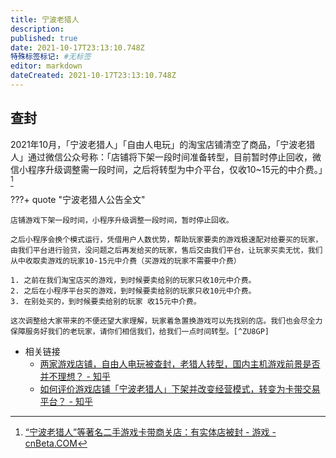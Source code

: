 ```yaml
---
title: 宁波老猎人
description: 
published: true
date: 2021-10-17T23:13:10.748Z
特殊标签标记: #无标签
editor: markdown
dateCreated: 2021-10-17T23:13:10.748Z
---
```


## 查封

2021年10月，「宁波老猎人」「自由人电玩」的淘宝店铺清空了商品，「宁波老猎人」通过微信公众号称：「店铺将下架一段时间准备转型，目前暂时停止回收，微信小程序升级调整需一段时间，之后将转型为中介平台，仅收10~15元的中介费。」[^0893]

[^0893]: [“宁波老猎人”等著名二手游戏卡带商关店：有实体店被封 - 游戏 - cnBeta.COM](https://web.archive.org/web/20211016012959/https://hot.cnbeta.com/articles/game/1190893.htm)

???+ quote "宁波老猎人公告全文"

    店铺游戏下架一段时间，小程序升级调整一段时间，暂时停止回收。

    之后小程序会换个模式运行，凭借用户人数优势，帮助玩家要卖的游戏极速配对给要买的玩家，由我们平台进行验货，没问题之后再发给买的玩家，售后交由我们平台，让玩家买卖无忧，我们从中收取卖游戏的玩家10-15元中介费（买游戏的玩家不需要中介费）

    1. 之前在我们淘宝店买的游戏，到时候要卖给别的玩家只收10元中介费。
    2. 之后在小程序平台买的游戏，到时候要卖给别的玩家只收10元中介费。
    3. 在别处买的，到时候要卖给别的玩家 收15元中介费。

    这次调整给大家带来的不便还望大家理解，玩家着急置换游戏可以先找别的店。我们也会尽全力保障服务好我们的老玩家，请你们相信我们，给我们一点时间转型。[^ZU8GP]

[^ZU8GP]: [店铺游戏下架一段时间，望大家理解。 - 宁波老猎人](https://web.archive.org/web/20211022155446/https://mp.weixin.qq.com/s/FD_go-msqlh-ZU8GP6J51w)

+ 相关链接
    + [两家游戏店铺，自由人电玩被查封，老猎人转型，国内主机游戏前景是否并不理想？ - 知乎](https://web.archive.org/web/20211020010001/https://www.zhihu.com/question/492774446)
    + [如何评价游戏店铺「宁波老猎人」下架并改变经营模式，转变为卡带交易平台？ - 知乎](https://web.archive.org/web/20211022155143/https://www.zhihu.com/question/492468881)
